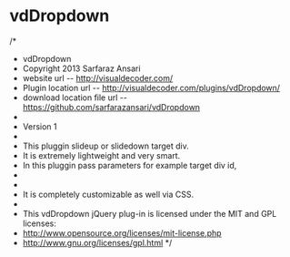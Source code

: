 vdDropdown
=======

/*
 * vdDropdown
 * Copyright 2013 Sarfaraz Ansari
 * website url -- http://visualdecoder.com/
 * Plugin location url -- http://visualdecoder.com/plugins/vdDropdown/
 * download location file url -- https://github.com/sarfarazansari/vdDropdown
 *
 * Version 1  
 *
 * This pluggin slideup or slidedown target div.
 * It is extremely lightweight and very smart.
 * In this pluggin pass parameters for example target div id,
 * 
 * 
 * It is completely customizable as well via CSS.
 *
 * This vdDropdown jQuery plug-in is licensed under the MIT and GPL licenses:
 *   http://www.opensource.org/licenses/mit-license.php
 *   http://www.gnu.org/licenses/gpl.html
 */

